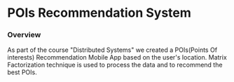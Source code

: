 # POIs Recommendation System
### Overview
As part of the course "Distributed Systems" we created a POIs(Points Of interests) Recommendation Mobile App based on the user's location.
Matrix Factorization technique is used to process the data and to recommend the best POIs.
